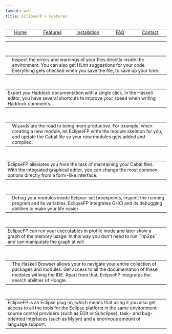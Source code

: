 ```yaml
---
layout: web
title: EclipseFP > Features
---
```


<!-- The list of elements -->
<center>
<table>
  <tr>
    <td width="160px" align="center" class="toc"><a href="index.html">Home</a></td>
    <td width="160px" align="center" class="toc selected"><a href="features.html">Features</a></td>
    <td width="160px" align="center" class="toc"><a href="install.html">Installation</a></td>
    <td width="160px" align="center" class="toc"><a href="faq.html">FAQ</a></td>
    <td width="160px" align="center" class="toc"><a href="contact.html">Contact</a></td>
  </tr>
</table>
</center>
<hr />
<br />
<!-- Until here the list -->

<table>
<tr>
<td><img src="images/warnings.png" /></td>
<td valign="center" width="100%">Inspect the errors and warnings of your files directly inside the environment. You can also get HLint suggestions for your code. Everything gets checked when you save the file, to save up your time.</td>
</tr>
</table>
<br />

<table>
<tr>
<td valign="center" width="100%">Export you Haddock documentation with a single click. In the Haskell editor, you have several shortcuts to improve
your speed when writing Haddock comments.</td>
<td><img src="images/haddock.png" /></td>
</tr>
</table>
<br />

<table>
<tr>
<td><img src="images/wizards.png" /></td>
<td valign="center" width="100%">Wizards are the road to being more productive. For example, when creating a new module, let EclipseFP write the module
skeleton for you, and update the Cabal file so your new modules gets added and compiled.</td>
</tr>
</table>
<br />

<table>
<tr>
<td valign="center" width="100%">EclipseFP alleviates you from the task of maintaining your Cabal files. With the integrated graphical editor,
you can change the most common options directly from a form-like interface.</td>
<td><img src="images/cabal.png" /></td>
</tr>
</table>
<br />

<table>
<tr>
<td><img src="images/debug.png" /></td>
<td valign="center" width="100%">Debug your modules inside Eclipse: set breakpoints, inspect the running program and its variables. EclipseFP
integrates GHCi and its debugging abilities to make your life easier.</td>
</tr>
</table>
<br />

<table>
<tr>
<td valign="center" width="100%">EclipseFP can run your executables in profile mode and later show a graph of the memory usage. In this way
you don't need to run ``hp2ps`` and can manipulate the graph at will.</td>
<td><img src="images/profile.png" /></td>
</tr>
</table>
<br />

<table>
<tr>
<td><img src="images/hoogle.png" /></td>
<td valign="center" width="100%">The Haskell Browser allows your to navigate your entire collection of packages and modules. Get access to all
the documentation of these modules withing the IDE. Apart from that, EclipseFP integrates the search abilities of Hoogle.</td>
</tr>
</table>
<br />

<table>
<tr>
<td valign="center" width="100%">EclipseFP is an Eclipse plug-in, which means that using it you also get access to all the tools for the
Eclipse platform in the same environment: source control providers (such as EGit or Subclipse), task- and bug-oriented interfaces (such as Mylyn)
and a enormous amount of language support.</td>
<td></td>
</tr>
</table>
